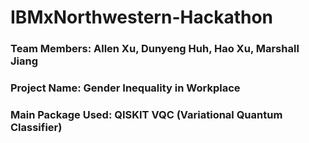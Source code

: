 # IBMxNorthwestern-Hackathon

### Team Members: Allen Xu, Dunyeng Huh, Hao Xu, Marshall Jiang
### Project Name: Gender Inequality in Workplace
### Main Package Used: QISKIT VQC (Variational Quantum Classifier)
